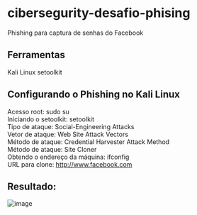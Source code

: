 # cibersegurity-desafio-phising

Phishing para captura de senhas do Facebook
## Ferramentas
Kali Linux
setoolkit
## Configurando o Phishing no Kali Linux
Acesso root: sudo su <br>
Iniciando o setoolkit: setoolkit<br>
Tipo de ataque: Social-Engineering Attacks<br>
Vetor de ataque: Web Site Attack Vectors<br>
Método de ataque: Credential Harvester Attack Method <br>
Método de ataque: Site Cloner<br>
Obtendo o endereço da máquina: ifconfig<br>
URL para clone: http://www.facebook.com<br>

## Resultado:

![image](https://github.com/VictorLeopoldo/cibersegurity-desafio-phising/assets/72844656/b44bb33b-18f5-400a-b604-a5052a63decc)
